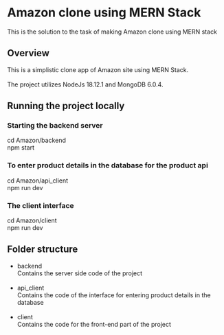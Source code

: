 # Amazon clone using MERN Stack

This is the solution to the task of making Amazon clone using MERN stack


## Overview

This is a simplistic clone app of Amazon site using MERN Stack.<br/>  
The project utilizes NodeJs 18.12.1 and MongoDB 6.0.4.<br/>




## Running the project locally

### Starting the backend server

cd Amazon/backend <br/>
npm start <br/>

### To enter product details in the database for the product api

cd Amazon/api_client <br/>
npm run dev <br/>

### The client interface

cd Amazon/client <br/>
npm run dev <br/>


## Folder structure
 - backend <br/>
    Contains the server side code of the project <br/><br/>
 - api_client <br/>
    Contains the code of the interface for entering product details in the database<br/><br/> 
 - client <br/>
    Contains the code for the front-end part of the project <br/><br/>
    
